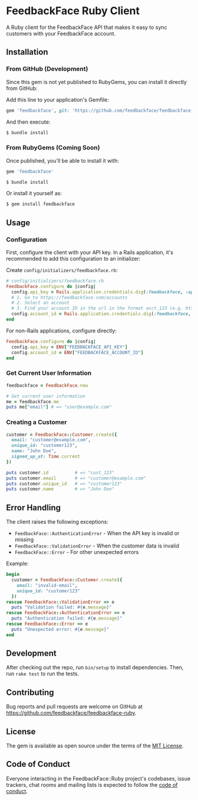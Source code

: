 # FeedbackFace Ruby Client

A Ruby client for the FeedbackFace API that makes it easy to sync customers with your FeedbackFace account.

## Installation

### From GitHub (Development)

Since this gem is not yet published to RubyGems, you can install it directly from GitHub:

Add this line to your application's Gemfile:

```ruby
gem 'feedbackface', git: 'https://github.com/feedbackface/feedbackface-ruby.git'
```

And then execute:

```bash
$ bundle install
```

### From RubyGems (Coming Soon)

Once published, you'll be able to install it with:

```ruby
gem 'feedbackface'
```

```bash
$ bundle install
```

Or install it yourself as:

```bash
$ gem install feedbackface
```

## Usage

### Configuration

First, configure the client with your API key. In a Rails application, it's recommended to add this configuration to an initializer:

Create `config/initializers/feedbackface.rb`:

```ruby
# config/initializers/feedbackface.rb
FeedbackFace.configure do |config|
  config.api_key = Rails.application.credentials.dig(:feedbackface, :api_key)
  # 1. Go to https://feedbackface.com/accounts
  # 2. Select an account
  # 3. Find your account ID in the url in the format acct_123 (e.g. https://feedbackface.com/accounts/acct_123)
  config.account_id = Rails.application.credentials.dig(:feedbackface, :account_id)
end
```

For non-Rails applications, configure directly:

```ruby
FeedbackFace.configure do |config|
  config.api_key = ENV["FEEDBACKFACE_API_KEY"]
  config.account_id = ENV["FEEDBACKFACE_ACCOUNT_ID"]
end
```

### Get Current User Information

```ruby
feedbackface = FeedbackFace.new

# Get current user information
me = feedbackface.me
puts me["email"] # => "user@example.com"
```

### Creating a Customer

```ruby
customer = FeedbackFace::Customer.create({
  email: "customer@example.com",
  unique_id: "customer123",
  name: "John Doe",
  signed_up_at: Time.current
})

puts customer.id          # => "cust_123"
puts customer.email       # => "customer@example.com"
puts customer.unique_id   # => "customer123"
puts customer.name        # => "John Doe"
```

## Error Handling

The client raises the following exceptions:

- `FeedbackFace::AuthenticationError` - When the API key is invalid or missing
- `FeedbackFace::ValidationError` - When the customer data is invalid
- `FeedbackFace::Error` - For other unexpected errors

Example:

```ruby
begin
  customer = FeedbackFace::Customer.create({
    email: "invalid-email",
    unique_id: "customer123"
  })
rescue FeedbackFace::ValidationError => e
  puts "Validation failed: #{e.message}"
rescue FeedbackFace::AuthenticationError => e
  puts "Authentication failed: #{e.message}"
rescue FeedbackFace::Error => e
  puts "Unexpected error: #{e.message}"
end
```

## Development

After checking out the repo, run `bin/setup` to install dependencies. Then, run `rake test` to run the tests.

## Contributing

Bug reports and pull requests are welcome on GitHub at https://github.com/feedbackface/feedbackface-ruby.

## License

The gem is available as open source under the terms of the [MIT License](https://opensource.org/licenses/MIT).

## Code of Conduct

Everyone interacting in the FeedbackFace::Ruby project's codebases, issue trackers, chat rooms and mailing lists is expected to follow the [code of conduct](https://github.com/feedbackface/feedbackface-ruby/blob/master/CODE_OF_CONDUCT.md).
